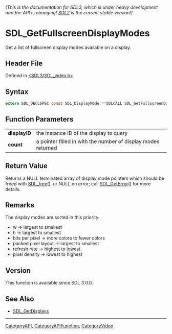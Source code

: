 ###### (This is the documentation for SDL3, which is under heavy development and the API is changing! [SDL2](https://wiki.libsdl.org/SDL2/) is the current stable version!)
# SDL_GetFullscreenDisplayModes

Get a list of fullscreen display modes available on a display.

## Header File

Defined in [<SDL3/SDL_video.h>](https://github.com/libsdl-org/SDL/blob/main/include/SDL3/SDL_video.h)

## Syntax

```c
extern SDL_DECLSPEC const SDL_DisplayMode **SDLCALL SDL_GetFullscreenDisplayModes(SDL_DisplayID displayID, int *count);

```

## Function Parameters

|                   |                                                               |
| ----------------- | ------------------------------------------------------------- |
| **displayID**     | the instance ID of the display to query                       |
| **count**         | a pointer filled in with the number of display modes returned |

## Return Value

Returns a NULL terminated array of display mode pointers which should be
freed with [SDL_free](SDL_free)(), or NULL on error; call
[SDL_GetError](SDL_GetError)() for more details.

## Remarks

The display modes are sorted in this priority:

- w -> largest to smallest
- h -> largest to smallest
- bits per pixel -> more colors to fewer colors
- packed pixel layout -> largest to smallest
- refresh rate -> highest to lowest
- pixel density -> lowest to highest

## Version

This function is available since SDL 3.0.0.

## See Also

- [SDL_GetDisplays](SDL_GetDisplays)

----
[CategoryAPI](CategoryAPI), [CategoryAPIFunction](CategoryAPIFunction), [CategoryVideo](CategoryVideo)

